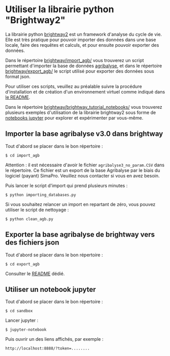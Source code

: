 # Utiliser la librairie python "Brightway2"

La librairie python [brightway2](https://brightway.dev/) est un framework
d'analyse du cycle de vie. Elle est très pratique pour pouvoir importer des
données dans une base locale, faire des requêtes et calculs, et pour ensuite
pouvoir exporter des données.

Dans le répertoire [brightway/import_agb/](import_agb/) vous trouverez
un script permettant d'importer la base de données
[agribalyse](https://agribalyse.ademe.fr/), et dans le répertoire
[brightway/export_agb/](export_agb/) le script utilisé pour exporter
des données sous format json.

Pour utiliser ces scripts, veuillez au préalable suivre la procédure
d'installation et de création d'un environnement virtuel comme indiqué dans [le
README](../README.md).

Dans le répertoire
[brightway/brightway_tutorial_notebooks/](brightway_tutorial_notebooks/)
vous trouverez plusieurs exemples d'utilisation de la librairie brightway2 sous
forme de [notebooks jupyter](https://jupyter.org/) pour explorer et expérimenter
par vous-même.

## Importer la base agribalyse v3.0 dans brightway

Tout d'abord se placer dans le bon répertoire :

    $ cd import_agb

Attention : il est nécessaire d'avoir le fichier `agribalyse3_no_param.CSV` dans
le répertoire. Ce fichier est un export de la base Agribalyse par le biais du
logiciel (payant) SimaPro. Veuillez nous contacter si vous en avez besoin.

Puis lancer le script d'import qui prend plusieurs minutes :

    $ python importing_databases.py

Si vous souhaitez relancer un import en repartant de zéro, vous pouvez utiliser
le script de nettoyage :

    $ python clean_agb.py

## Exporter la base agribalyse de brightway vers des fichiers json

Tout d'abord se placer dans le bon répertoire :

    $ cd export_agb

Consulter le [README](export_agb/README.md) dédié.

## Utiliser un notebook jupyter

Tout d'abord se placer dans le bon répertoire :

    $ cd sandbox

Lancer jupyter :

    $ jupyter-notebook

Puis ouvrir un des liens affichés, par exemple :

    http://localhost:8888/?token=........
